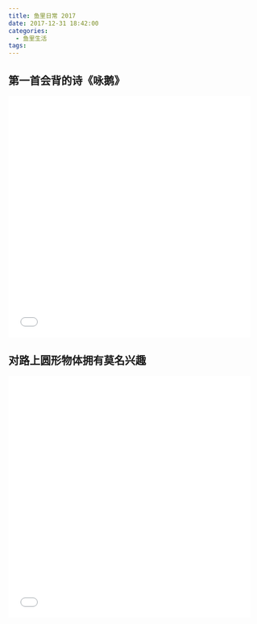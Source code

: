 ```yaml
---
title: 鱼里日常 2017
date: 2017-12-31 18:42:00
categories:
  - 鱼里生活
tags:
---
```


## 第一首会背的诗《咏鹅》
<iframe width=480 height=480 src='../../../images/2017/IMG_6515.mov' frameborder=0 'allowfullscreen'></iframe>

## 对路上圆形物体拥有莫名兴趣
<iframe width=480 height=480 src='../../../images/2017/hole.mov' frameborder=0 'allowfullscreen'></iframe>

